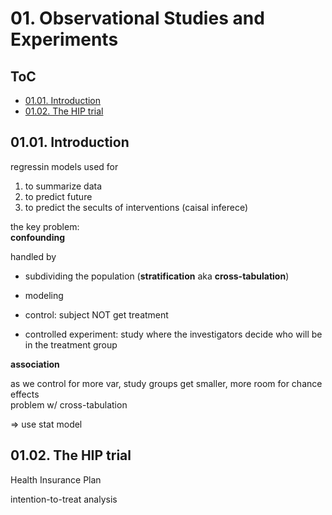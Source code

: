 <!--
Filename: 	note.md
Project: 	/Users/shume/Developer/stat/StatisticalModelsTheoryAndPractice/01
Author: 	shumez <https://github.com/shumez>
Created: 	2019-05-18 15:13:3
Modified: 	2019-05-18 16:55:56
-----
Copyright (c) 2019 shumez
-->

# 01. Observational Studies and Experiments

## ToC

* [01.01. Introduction][0101]
* [01.02. The HIP trial][0102]


## 01.01. Introduction

regressin models used for

1. to summarize data
2. to predict future
3. to predict the secults of interventions (caisal inferece)

the key problem:  
**confounding**

handled by 

* subdividing the population (**stratification** aka **cross-tabulation**)
* modeling

* control: subject NOT get treatment
* controlled experiment: study where the investigators decide who will be in the treatment group

**association**

as we control for more var, study groups get smaller, more room for chance effects  
problem w/ cross-tabulation

&rArr; use stat model


## 01.02. The HIP trial

Health Insurance Plan

intention-to-treat analysis




##

[0101]: #0101_introduction
[0102]: #0102_the_hip_trial

<!-- ref -->

<!-- fig -->

<style type="text/css">
	img{width: 51%; float: right;}
</style>